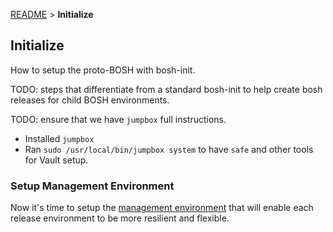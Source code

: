 [README](README.md) > **Initialize**

## Initialize

How to setup the proto-BOSH with bosh-init.

TODO: steps that differentiate from a standard bosh-init to help create bosh releases for child BOSH environments.

TODO: ensure that we have `jumpbox` full instructions.

  * Installed `jumpbox`
  * Ran `sudo /usr/local/bin/jumpbox system` to have `safe` and other tools for Vault setup.

### Setup Management Environment

Now it's time to setup the [management environment](manage.md) that will enable each release environment to be more resilient and flexible.
